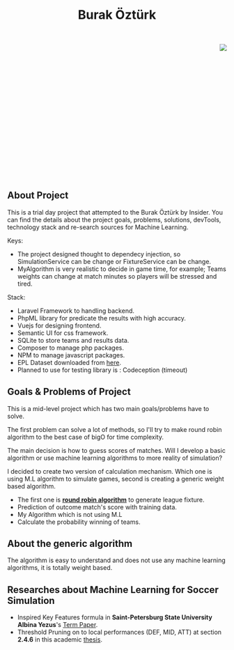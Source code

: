 <h1 align="center">Burak  Öztürk</h1>

<br/>

<a href="https://www.youtube.com/watch?v=Lgy0atH3xXg" target="_blank"><img align="right" style="float:right" src="https://img.youtube.com/vi/Lgy0atH3xXg/0.jpg" /></a>

<br/>
<br/>
<br/>
<br/>
<br/>
<br/>
<br/>
<br/>
<br/>
<br/>
<br/>
<br/>
<br/>
<br/>
<br/>
<br/>
<br/>
<br/>

## About Project

This is a trial day project that attempted to the Burak Öztürk by Insider. You can find the details about the project goals, problems, solutions, devTools, technology stack and re-search sources for Machine Learning.

Keys:
- The project designed thought to dependecy injection, so SimulationService can be change or FixtureService can be change.
- MyAlgorithm is very realistic to decide in game time, for example; Teams  weights can change at match minutes so players will be stressed and tired.

Stack:
- Laravel Framework to handling backend.
- PhpML library for predicate the results with high accuracy.
- Vuejs for designing frontend.
- Semantic UI for css framework.
- SQLite to store teams and results data.
- Composer to manage php packages.
- NPM to manage javascript packages.
- EPL Dataset downloaded from [here](https://sports-statistics.com).
- Planned to use for testing library is : Codeception (timeout)

## Goals & Problems of Project

This is a mid-level project which has two main goals/problems have to solve.

The first problem can solve a lot of methods, so I'll try to make round robin  algorithm to the best case of bigO for time complexity.

The main decision is how to guess scores of matches. Will I develop a basic algorithm or use machine learning algorithms to more reality of simulation?

I decided to create two version of calculation mechanism. Which one is using M.L algorithm to simulate games, second is creating a generic weight based algorithm. 

- The first one is **[round robin algorithm](https://en.wikipedia.org/wiki/Round-robin_scheduling)** to generate league fixture.
- Prediction of outcome match's score with training data.
- My Algorithm which is not using M.L
- Calculate the probability winning of teams. 


## About the generic algorithm 

The algorithm is easy to understand and does not use any machine learning algorithms, it is totally weight based.

## Researches about Machine Learning for Soccer Simulation
- Inspired Key Features formula in **Saint-Petersburg State University Albina Yezus**'s [Term Paper](https://www.math.spbu.ru/SD_AIS/documents/2014-12-341/2014-12-tw-15.pdf).
- Threshold Pruning on to local performances (DEF, MID, ATT) at section **2.4.6** in this academic [thesis](https://www.researchgate.net/profile/Gunjan-Kumar-6/publication/257048220_Machine_Learning_for_Soccer_Analytics/links/0c96052441dfabfc87000000/Machine-Learning-for-Soccer-Analytics.pdf).
